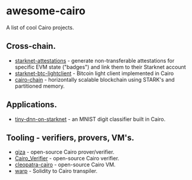 awesome-cairo
=============

A list of cool Cairo projects.



## Cross-chain.

 * [starknet-attestations](https://github.com/maxgillett/starknet-attestations) - generate non-transferable attestations for specific EVM state ("badges") and link them to their Starknet account
 * [starknet-btc-lightclient](https://github.com/samlaf/starknet-btc-lightclient) - Bitcoin light client implemented in Cairo
 * [cairo-chain](https://github.com/liamzebedee/cairo-chain) - horizontally scalable blockchain using STARK's and partitioned memory.

## Applications.

 * [tiny-dnn-on-starknet](https://github.com/guiltygyoza/tiny-dnn-on-starknet) - an MNIST digit classifier built in Cairo.

## Tooling - verifiers, provers, VM's.

 * [giza](https://github.com/maxgillett/giza) - open-source Cairo prover/verifier.
 * [Cairo_Verifier](https://github.com/patrickbiel01/Cairo_Verifier) - open-source Cairo verifier.
 * [cleopatra-cairo](https://github.com/lambdaclass/cleopatra_cairo) - open-source Cairo VM.
 * [warp](https://github.com/NethermindEth/warp) - Solidity to Cairo transpiler.
